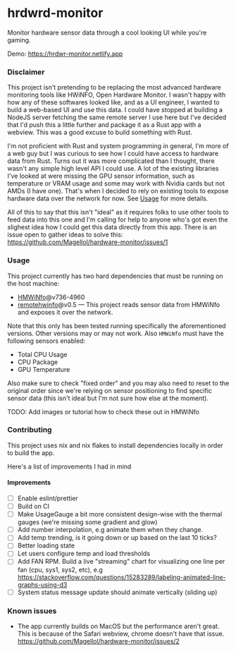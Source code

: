 # hrdwrd-monitor

Monitor hardware sensor data through a cool looking UI while you're gaming.

Demo: https://hrdwr-monitor.netlify.app

### Disclaimer

This project isn't pretending to be replacing the most advanced hardware monitoring tools like HWiNFO, Open Hardware Monitor. I wasn't happy with how any of these softwares looked like, and as a UI engineer, I wanted to build a web-based UI and use this data. I could have stopped at building a NodeJS server fetching the same remote server I use here but I've decided that I'd push this a little further and package it as a Rust app with a webview. This was a good excuse to build something with Rust.

I'm not proficient with Rust and system programming in general, I'm more of a web guy but I was curious to see how I could have access to hardware data from Rust. Turns out it was more complicated than I thought, there wasn't any simple high level API I could use. A lot of the existing libraries I've looked at were missing the GPU sensor information, such as temperature or VRAM usage and some may work with Nvidia cards but not AMDs (I have one). That's when I decided to rely on existing tools to expose hardware data over the network for now. See [Usage](#usage) for more details.

All of this to say that this isn't "ideal" as it requires folks to use other tools to feed data into this one and I'm calling for help to anyone who's got even the slighest idea how I could get this data directly from this app. There is an issue open to gather ideas to solve this: https://github.com/Magellol/hardware-monitor/issues/1

### Usage

This project currently has two hard dependencies that must be running on the host machine:

- [HMWiNfo](https://www.hwinfo.com/download/)@v736-4960
- [remotehwinfo](https://github.com/Demion/remotehwinfo)@v0.5 — This project reads sensor data from HMWiNfo and exposes it over the network.

Note that this only has been tested running specifically the aforementioned versions. Other versions may or may not work.
Also `HMWiNfo` must have the following sensors enabled:

- Total CPU Usage
- CPU Package
- GPU Temperature

Also make sure to check "fixed order" and you may also need to reset to the original order since we're relying on sensor positioning to find specific sensor data (this isn't ideal but I'm not sure how else at the moment).

TODO: Add images or tutorial how to check these out in HMWiNfo

### Contributing

This project uses nix and nix flakes to install dependencies locally in order to build the app.

Here's a list of improvements I had in mind

#### Improvements

- [ ] Enable eslint/prettier
- [ ] Build on CI
- [ ] Make UsageGauge a bit more consistent design-wise with the thermal gauges (we're missing some gradient and glow)
- [ ] Add number interpolation, e.g animate them when they change.
- [ ] Add temp trending, is it going down or up based on the last 10 ticks?
- [ ] Better loading state
- [ ] Let users configure temp and load thresholds
- [ ] Add FAN RPM. Build a live "streaming" chart for visualizing one line per fan (cpu, sys1, sys2, etc), e.g https://stackoverflow.com/questions/15283289/labeling-animated-line-graphs-using-d3
- [ ] System status message update should animate vertically (sliding up)

### Known issues

- The app currently builds on MacOS but the performance aren't great. This is because of the Safari webview, chrome doesn't have that issue. https://github.com/Magellol/hardware-monitor/issues/2
